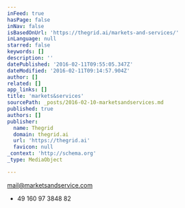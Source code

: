 ```yaml
---
inFeed: true
hasPage: false
inNav: false
isBasedOnUrl: 'https://thegrid.ai/markets-and-services/'
inLanguage: null
starred: false
keywords: []
description: ''
datePublished: '2016-02-11T09:55:05.347Z'
dateModified: '2016-02-11T09:14:57.904Z'
author: []
related: []
app_links: []
title: 'markets&services'
sourcePath: _posts/2016-02-10-marketsandservices.md
published: true
authors: []
publisher:
  name: Thegrid
  domain: thegrid.ai
  url: 'https://thegrid.ai'
  favicon: null
_context: 'http://schema.org'
_type: MediaObject

---
```

mail@marketsandservice.com

+ 49 160 97 3848 82